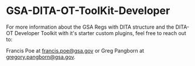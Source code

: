 # GSA-DITA-OT-ToolKit-Developer

For more information about the GSA Regs with DITA structure and the DITA-OT Developer Toolkit with it's starter custom plugins, feel free to reach out to:

Francis Poe at francis.poe@gsa.gov or Greg Pangborn at gregory.pangborn@gsa.gov. 
